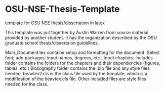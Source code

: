 # OSU-NSE-Thesis-Template
template for OSU NSE thesis/dissertation in latex

This template was put together by Austin Warren from source material provided by another student. It has the organization described by the OSU graduate school thesis/dissertaion guidelines.

Main_Document.tex contains setup and formatting for the document. Select font; add packages; input names, degrees, etc.; input chapters.
includes folder contains the folders for the chapters and their dependencies (figures, tables, etc.)
Bibliography folder contains the .bib file and any style files needed.
beavtex2.cls is the class file used by the template, which is a modification of the beavtex.cls file.
Other included files are style files needed for the class.
